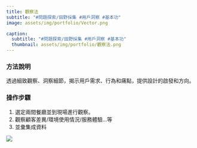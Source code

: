 ```yaml
---
title: 觀察法
subtitle: "#問題探索/田野採集 #用戶洞察 #基本功"
image: assets/img/portfolio/Vector.png

caption:
  subtitle: "#問題探索/田野採集 #用戶洞察 #基本功"
  thumbnail: assets/img/portfolio/觀察法.png
---
```

### 方法說明
透過細致觀察、洞察細節，揭示用戶需求、行為和痛點，提供設計的啟發和方向。

### 操作步驟
1. 選定兩間餐廳並到現場進行觀察。
2. 觀察顧客差異/環境使用情況/服務體驗...等
3. 並彙集成資料

<img src="https://github.com/justinlin099/Design-Method-Website/assets/61717681/d5b9616c-bf33-4b10-84c4-b556743d73d3"  style="max-width:100%; height:auto;">



